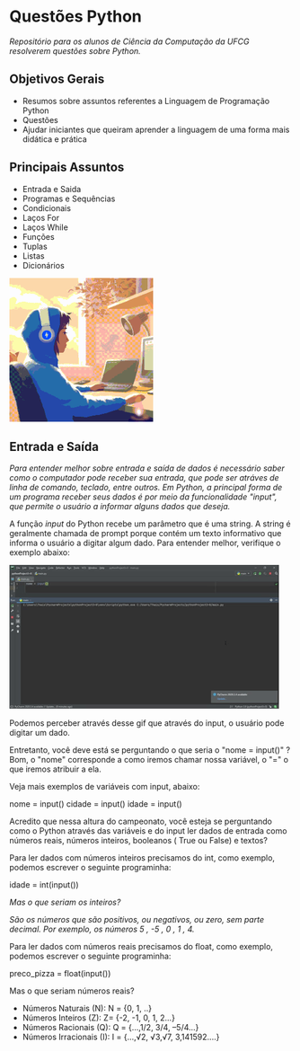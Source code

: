 # Questões Python  

_Repositório para os alunos de Ciência da Computação da UFCG resolverem questões sobre Python._ 


## Objetivos Gerais 

- Resumos sobre assuntos referentes a Linguagem de Programação Python 
- Questões 
- Ajudar iniciantes que queiram aprender a linguagem de uma forma mais didática e prática 

## Principais Assuntos 

- Entrada e Saida 
- Programas e Sequências 
- Condicionais 
- Laços For 
- Laços While
- Funções 
- Tuplas
- Listas
- Dicionários 

![Primeiros Passos](https://github.com/Thairocine/Quest-esPython/blob/main/download.gif)   

## Entrada e Saída

_Para entender melhor sobre entrada e saída de dados é necessário saber como o computador pode receber sua entrada, que pode ser atráves de linha de comando, teclado, entre outros. Em Python, a principal forma de um programa receber seus dados é por meio da funcionalidade "input", que permite o usuário a informar alguns dados que deseja._ 

A função *input* do Python recebe um parâmetro que é uma string. A string é geralmente chamada de prompt porque contém um texto informativo que informa o usuário a digitar algum dado. Para entender melhor, verifique o exemplo abaixo: 


![](https://github.com/Thairocine/Quest-esPython/blob/main/giphy%20(1).gif)

Podemos perceber através desse gif que através do input, o usuário pode digitar um dado. 



Entretanto, você deve está se perguntando o que seria o "nome = input()" ? Bom, o "nome" corresponde a como iremos chamar nossa variável, o "=" o que iremos atribuir a ela. 

Veja mais exemplos de variáveis com input, abaixo: 

nome = input() 
cidade = input() 
idade = input() 

Acredito que nessa altura do campeonato, você esteja se perguntando como o Python através das variáveis e do input ler dados de entrada como números reais, números inteiros, booleanos ( True ou False) e textos? 

Para ler dados com números inteiros precisamos do int, como exemplo, podemos escrever o seguinte programinha:  

idade = int(input()) 

_Mas o que seriam os inteiros?_ 

_São os números que são positivos, ou negativos, ou zero, sem parte decimal. Por exemplo, os números 5 , -5 , 0 , 1 , 4._ 



Para ler dados com números reais precisamos do float, como exemplo, podemos escrever o seguinte programinha: 

preco_pizza = float(input())  

Mas o que seriam números reais? 

- Números Naturais (N): N = {0, 1, ..}
- Números Inteiros (Z): Z= {-2, -1, 0, 1, 2...}
- Números Racionais (Q): Q = {...,1/2, 3/4, –5/4...}
- Números Irracionais (I): I = {...,√2, √3,√7, 3,141592....}

